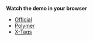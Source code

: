 __Watch the demo in your browser__

* [Official](https://marcells.github.io/playground-webcomponents/demo/official)
* [Polymer](https://marcells.github.io/playground-webcomponents/demo/polymer)
* [X-Tags](https://marcells.github.io/playground-webcomponents/demo/xtags)
